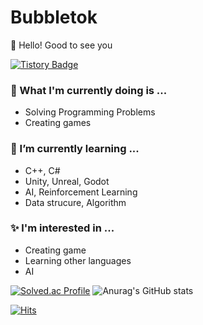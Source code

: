 # Bubbletok
👋 Hello! Good to see you

[![Tistory Badge](https://img.shields.io/badge/Tistory-000000?style=flat-square&logo=Tistory&link=https://trypro329.tistory.com)](https://trypro329.tistory.com)

### 🔭 What I'm currently doing is ...
  - Solving Programming Problems
  - Creating games
### 🌱 I’m currently learning ...
  - C++, C#
  - Unity, Unreal, Godot
  - AI, Reinforcement Learning
  - Data strucure, Algorithm
### ✨ l'm interested in ...
  - Creating game
  - Learning other languages
  - AI

[![Solved.ac Profile](http://mazassumnida.wtf/api/generate_badge?boj=ghdthd123)](https://solved.ac/ghdthd123)
![Anurag's GitHub stats](https://github-readme-stats.vercel.app/api?username=bubbletok\&include_all_commits=true)

[![Hits](https://hits.seeyoufarm.com/api/count/incr/badge.svg?url=https%3A%2F%2Fgithub.com%2Fbubbletok&count_bg=%230092FF&title_bg=%233CBDFF&icon=jenkins.svg&icon_color=%230E0E0E&title=Today%2FTotal&edge_flat=false)](https://hits.seeyoufarm.com)
